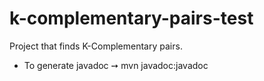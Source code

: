 # k-complementary-pairs-test
Project that finds K-Complementary pairs.

* To generate javadoc ➙ mvn javadoc:javadoc
